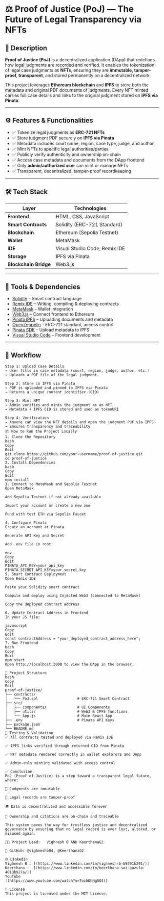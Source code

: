 # ⚖️ Proof of Justice (PoJ) — The Future of Legal Transparency via NFTs

## 📝 Description

**Proof of Justice (PoJ)** is a decentralized application (DApp) that redefines how legal judgments are recorded and verified. It enables the tokenization of legal case judgments as **NFTs**, ensuring they are **immutable, tamper-proof, transparent**, and stored permanently on a decentralized network.

This project leverages **Ethereum blockchain** and **IPFS** to store both the metadata and original PDF documents of judgments. Every NFT minted carries full case details and links to the original judgment stored on **IPFS via Pinata**.

---



## ⚙️ Features & Functionalities

- ✅ Tokenize legal judgments as **ERC-721 NFTs**
- ✅ Store judgment PDF securely on **IPFS via Pinata**
- ✅ Metadata includes court name, region, case type, judge, and author
- ✅ Mint NFTs to specific legal authorities/parties
- ✅ Publicly verify authenticity and ownership on-chain
- ✅ Access case metadata and documents from the DApp frontend
- ✅ Only **admin/authorized user** can mint or manage NFTs
- ✅ Transparent, decentralized, tamper-proof recordkeeping

---

## 🛠 Tech Stack

| Layer               | Technologies                                                                 |
|---------------------|------------------------------------------------------------------------------|
| **Frontend**        | HTML, CSS, JavaScript                                                        |
| **Smart Contracts** | Solidity (ERC-721 Standard)                                                  |
| **Blockchain**      | Ethereum (Sepolia Testnet)                                                   |
| **Wallet**          | MetaMask                                                                     |
| **IDE**             | Visual Studio Code, Remix IDE                                                |
| **Storage**         | IPFS via Pinata                                                               |
| **Blockchain Bridge** | Web3.js                                                                   |

---

## 🧰 Tools & Dependencies

- [Solidity](https://soliditylang.org/) – Smart contract language
- [Remix IDE](https://remix.ethereum.org/) – Writing, compiling & deploying contracts
- [MetaMask](https://metamask.io/) – Wallet integration
- [Web3.js](https://web3js.readthedocs.io/) – Connect frontend to Ethereum
- [Pinata IPFS](https://www.pinata.cloud/) – Uploading documents and metadata
- [OpenZeppelin](https://docs.openzeppelin.com/contracts/) – ERC-721 standard, access control
- [Pinata SDK](https://www.npmjs.com/package/@pinata/sdk) – Upload metadata to IPFS
- [Visual Studio Code](https://code.visualstudio.com/) – Frontend development

---

## 🔁 Workflow

```text
Step 1: Upload Case Details
→ User fills in case metadata (court, region, judge, author, etc.)
→ Uploads a PDF file of the legal judgment.

Step 2: Store in IPFS via Pinata
→ PDF is uploaded and pinned to IPFS via Pinata
→ Returns a unique content identifier (CID)

Step 3: Mint NFT
→ Admin verifies and mints the judgment as an NFT
→ Metadata + IPFS CID is stored and used as tokenURI

Step 4: Verification
→ Anyone can view the NFT details and open the judgment PDF via IPFS
→ Ensures transparency and traceability
📦 How to Run the Project Locally
1. Clone the Repository
bash
Copy
Edit
git clone https://github.com/your-username/proof-of-justice.git
cd proof-of-justice
2. Install Dependencies
bash
Copy
Edit
npm install
3. Connect to MetaMask and Sepolia Testnet
Open MetaMask

Add Sepolia Testnet if not already available

Import your account or create a new one

Fund with test ETH via Sepolia Faucet

4. Configure Pinata
Create an account at Pinata

Generate API Key and Secret

Add .env file in root:

env
Copy
Edit
PINATA_API_KEY=your_api_key
PINATA_SECRET_API_KEY=your_secret_key
5. Smart Contract Deployment
Open Remix IDE

Paste your Solidity smart contract

Compile and deploy using Injected Web3 (connected to MetaMask)

Copy the deployed contract address

6. Update Contract Address in Frontend
In your JS file:

javascript
Copy
Edit
const contractAddress = "your_deployed_contract_address_here";
7. Run Frontend
bash
Copy
Edit
npm start
Open http://localhost:3000 to view the DApp in the browser.

📂 Project Structure
bash
Copy
Edit
proof-of-justice/
├── contracts/
│   └── PoJ.sol                  # ERC-721 Smart Contract
├── src/
│   ├── components/              # UI Components
│   ├── utils/                   # Web3 & IPFS functions
│   └── App.js                   # Main React App
├── .env                         # Pinata API Keys
├── package.json
└── README.md
🧪 Testing & Validation
✅ All contracts tested and deployed via Remix IDE

✅ IPFS links verified through returned CID from Pinata

✅ NFT metadata rendered correctly in wallet explorers and DApp

✅ Admin-only minting validated with access control

✅ Conclusion
PoJ (Proof of Justice) is a step toward a transparent legal future, where:

📌 Judgments are immutable

🔐 Legal records are tamper-proof

🌍 Data is decentralized and accessible forever

📜 Ownership and citations are on-chain and traceable

This system paves the way for trustless justice and decentralized governance by ensuring that no legal record is ever lost, altered, or misused again.

👨‍💻 Project Lead:   Vighnesh B AND KeerthanaG2

🔗 GitHub: @vighneshb04, @KeerthanaG2

🌐 LinkedIn 
Vighnesh B : [(https://www.linkedin.com/in/vighnesh-b-b9391b291/)]
Keerthana :  [(https://www.linkedin.com/in/keerthana-sai-gazula-4013b927a/)]
YouTube 
[(https://www.youtube.com/watch?v=Toi6KhHg5Q4)]

📃 License
This project is licensed under the MIT License.
